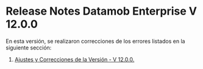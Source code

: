 # Release Notes Datamob Enterprise V 12.0.0

En esta versión, se realizaron correcciones de los errores listados en la siguiente sección:

1. [Ajustes y Correcciones de la Versión - V 12.0.0.](ajustes-y-correcciones-de-la-version-v-12.0.0.md)

